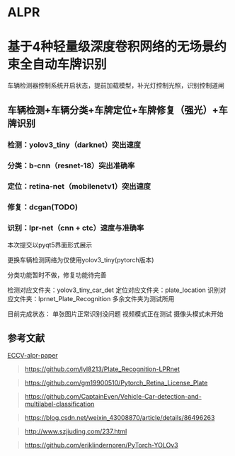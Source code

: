 # ALPR

# 基于4种轻量级深度卷积网络的无场景约束全自动车牌识别

车辆检测器控制系统开启状态，提前加载模型，补光灯控制光照，识别控制道闸

## 车辆检测+车辆分类+车牌定位+车牌修复（强光）+车牌识别

### 检测：yolov3_tiny（darknet）突出速度

### 分类：b-cnn（resnet-18）突出准确率

### 定位：retina-net（mobilenetv1）突出速度

### 修复：dcgan(TODO)

### 识别：lpr-net（cnn + ctc）速度与准确率

本次提交以pyqt5界面形式展示

更换车辆检测网络为仅使用yolov3_tiny(pytorch版本)

分类功能暂时不做，修复功能待完善

检测对应文件夹：yolov3_tiny_car_det
定位对应文件夹：plate_location
识别对应文件夹：lprnet_Plate_Recognition
多余文件夹为测试所用



目前完成状态：
单张图片正常识别没问题
视频模式正在测试
摄像头模式未开始


## 参考文献


[ECCV-alpr-paper](http://openaccess.thecvf.com/content_ECCV_2018/papers/Sergio_Silva_License_Plate_Detection_ECCV_2018_paper.pdf)

>https://github.com/lyl8213/Plate_Recognition-LPRnet

>https://github.com/gm19900510/Pytorch_Retina_License_Plate

>https://github.com/CaptainEven/Vehicle-Car-detection-and-multilabel-classification

>https://blog.csdn.net/weixin_43008870/article/details/86496263

>http://www.szjiuding.com/237.html

>https://github.com/eriklindernoren/PyTorch-YOLOv3
